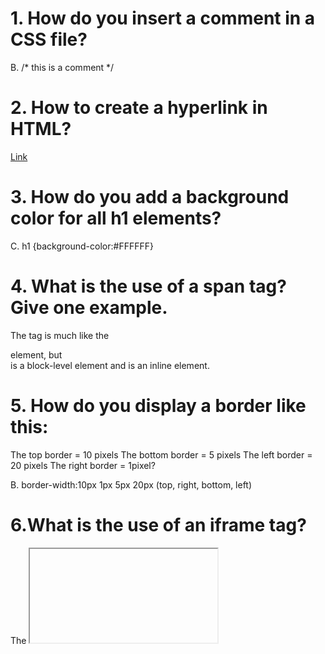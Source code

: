 # 1. How do you insert a comment in a CSS file?
B. /* this is a comment */ 

# 2. How to create a hyperlink in HTML?
<a href="#" target="_blank" rel="noopener noreferrer">Link</a>

# 3. How do you add a background color for all h1 elements?
C. h1 {background-color:#FFFFFF}

# 4. What is the use of a span tag? Give one example.
The <span> tag is much like the <div> element, but <div> is a block-level element and <span> is an inline element.

# 5. How do you display a border like this:
The top border = 10 pixels
The bottom border = 5 pixels
The left border = 20 pixels
The right border = 1pixel?

B. border-width:10px 1px 5px 20px (top, right, bottom, left)

# 6.What is the use of an iframe tag?
The <iframe> tag specifies an inline frame.

An inline frame is used to embed another document within the current HTML document.

# 7. What are the new input types for form validation in HTML5?
color
date
datetime-local
email
month
number
range
search
tel
time
url
week

# 8. If I do not put !DOCTYPE html will HTML 5 work?

not properly
If document type is not mentioned, browser will go to Quirks mode. Quirks mode depends upon the web browser version, If is older version then this will not support HTML5 tags (Example: header tag, footer tag, section tag,...)

### Interview Questions 

1. What is CSS?
Cascading Style Sheets (CSS) is a stylesheet language used to describe the presentation of a document written in HTML or XML
- CSS stands for Cascading Style Sheet.
- Styles define how to display HTML elements
- Styles were added to HTML 4.0 to solve a problem
- External Style Sheets can save a lot of work
- External Style Sheets are stored in CSS files

2. What is Selector?
A CSS selector is the first part of a CSS Rule. It is a pattern of elements and other terms that tell the browser which HTML elements should be selected to have the CSS property values inside the rule applied to them.
- Class: The most commonly used selector. E.g. “.cloudy” to select an element with classname cloudy. There
can be more than 1 element with the same classname.
- ID: Use this sparingly. You cannot reuse an ID within the same page and used only to identify an element
uniquely. E.g. ,div id=lovelyweather></div
- Attribute Selector: If you use any attribute other than class or id to identify an element in a stylesheet, you
would be using Attribute Selectors. You can also do basic pattern matching within an attribute selector (so
if you would like to do basic pattern matching for selectors using class or ID attributes, you would want to
use attribute selectors).
- Pseudo-Classes: Classes that are applied to elements based on information that is not present in the
markup, e.g. :first-child or :last-child. Do note that the selectors are parsed from right to left (see the
demo). You cannot use section article:first-child to select the first occurrence of article, if the first child of
section is h1 and not article. Likewise with the :nth-child, and :last-child pseudo-classes.
- Pseudo-Elements: Pseudo-elements differ from Pseudo-Classes in that they actually create an element in
the document tree. This is almost the first instance of CSS modifying the HTML document tree. You
should ideally use pseudo-elements with “::” instead of “:” (but most browsers accept “:” notation for CSS
- 2.1 pseudo-elements). Pseudo-elements are: ::first-line, ::first-letter, ::before, ::after (See the demo for how
pseudo-elements work).

3. What is the CSS Box model and what are its elements?
The CSS Box Model
In CSS, the term "box model" is used when talking about design and layout. The CSS box model is essentially a box that wraps around every HTML element. It consists of: margins, borders, padding, and the actual content.

4. Describe floats and how they work
The float CSS property places an element on the left or right side of its container, allowing text and inline elements to wrap around it. The element is removed from the normal flow of the page, though still remaining a part of the flow (in contrast to absolute positioning).

5. What is Inline style?
The Inline style in a CSS is used to add up styling to individual HTML elements.
Inline styles are styles that are applied to a specific element within the body section of the webpage. The style will be applied to that individual element only rather than to the entire page (internal style) or across all linked pages (external style sheet).
